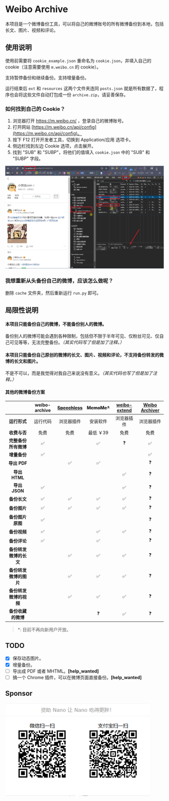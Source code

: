 # Weibo Archive

本项目是一个微博备份工具，可以将自己的微博账号的所有微博备份到本地，包括长文、图片、视频和评论。

## 使用说明

使用前需要将 `cookie_example.json` 重命名为 `cookie.json`，并填入自己的 cookie（注意需要使用 `m.weibo.cn` 的 cookie）。

支持暂停备份和继续备份。支持增量备份。

运行结束后 `ext` 和 `resources` 这两个文件夹连同 `posts.json` 就是所有数据了，程序也会将这些文件自动打包成一份 `archive.zip`，请妥善保存。

### 如何找到自己的 Cookie？

1. 浏览器打开 https://m.weibo.cn/ ，登录自己的微博账号。
2. 打开网站 [https://m.weibo.cn/api/config](https://m.weibo.cn/api/config)。
3. 按下 F12 打开开发者工具，切换到 Application/应用 选项卡。
4. 侧边栏找到左边 Cookie 选项，点击展开。
5. 找到 "SUB" 和 "SUBP"，将他们的值填入 `cookie.json` 中的 "SUB" 和 "SUBP" 字段。

![](doc/step.png)

### 我想重新从头备份自己的微博，应该怎么做呢？

删除 `cache` 文件夹，然后重新运行 `run.py` 即可。

## 局限性说明

#### 本项目只能备份自己的微博，不能备份别人的微博。

备份别人的微博可能会遇到各种限制，包括但不限于半年可见、仅粉丝可见、仅自己可见等等，无法完整备份。*（其实代码写了但是加了注释。）*

#### 本项目只能备份自己原创的微博的长文、图片、视频和评论，不支持备份转发的微博的长文和图片。

不是不可以，而是我觉得对我自己来说没有意义。*（其实代码也写了但是加了注释。）*

#### 其他的微博备份方案

|  | weibo-archive | ~~[Speechless](https://github.com/meterscao/Speechless)~~ | ~~MemoMe*~~ | [weibo-extend](https://github.com/loo-y/weibo-extend) | [Weibo Archiver](https://github.com/Chilfish/Weibo-archiver) |
|:---:|:---:|:---:|:---:|:---:|:---:|
| **运行形式** | 运行代码 | 浏览器插件 | 安装软件 | 浏览器插件 | 浏览器插件 |
| **收费与否** | 免费 | 免费 | 最低 ￥39 | 免费 | 免费 |
| **完整备份所有微博** | ✅ |  | ✅ | ❓ | ✅ |
| **增量备份** | ✅ |  |  |  | ✅ |
| **导出 PDF** |  | ✅ | ✅ |  | ❓ |
| **导出 HTML** |  |  |  | ✅ | ❓ |
| **导出 JSON** | ✅ |  |  | ✅ | ❓ |
| **备份长文** | ✅ | ✅ | ✅ | ✅ | ❓ |
| **备份图片** | ✅ | ✅ | ✅ | ✅ | ❓ |
| **备份图片原图** | ✅ |  |  |  | ❓ |
| **备份视频** | ✅ |  | ✅ | ✅ | ❓ |
| **备份评论** | ✅ |  | ✅ |  | ❓ |
| **备份转发微博的长文** |  | ✅ | ✅ | ✅ | ❓ |
| **备份转发微博的图片** |  | ✅ | ✅ | ✅ | ❓ |
| **备份转发微博的视频** |  | ✅ | ✅ | ✅ | ❓ |
| **备份收藏的微博** |  |  | ❓ | ✅ | ❓ |

> *: 目前不再向新用户开放。

## TODO

- [x] 保存动态图片。
- [x] 增量备份。
- [ ] 导出成 PDF 或者 MHTML。**[help_wanted]**
- [ ] 搞一个 Chrome 插件，可以在微博页面直接备份。**[help_wanted]**

## Sponsor

![](doc/sponsor.png)
